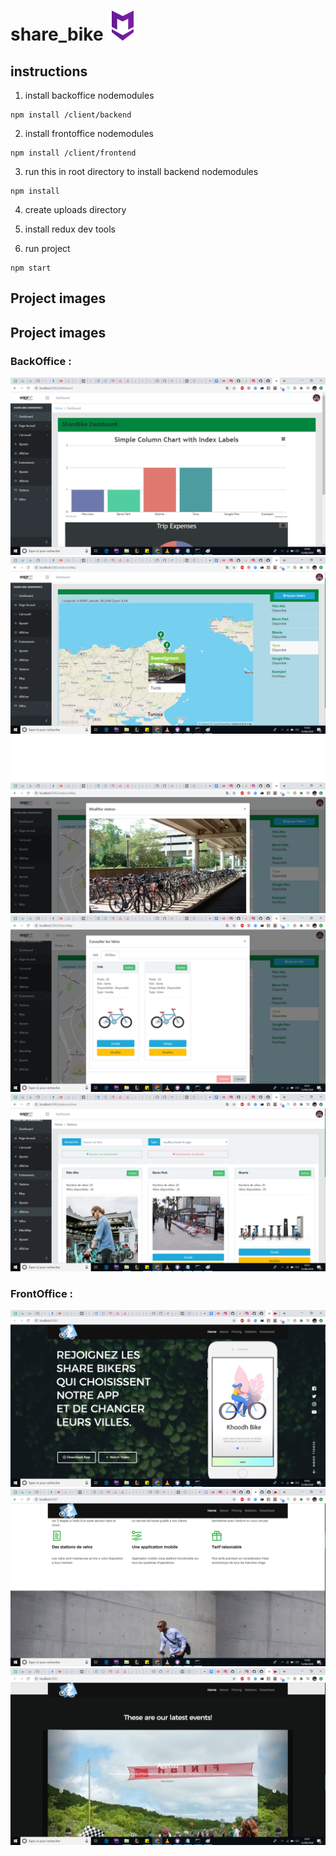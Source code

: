 # share_bike  ![alt text](https://github.com/adam-p/markdown-here/raw/master/src/common/images/icon48.png "Logo Title Text 1")
## instructions 

1. install backoffice nodemodules 
```shell
npm install /client/backend 
```

2. install frontoffice nodemodules 
```shell
npm install /client/frontend
```

3. run this in root directory to install backend nodemodules

```shell
npm install
```

4. create uploads directory

5. install redux dev tools

6. run project 
```shell
npm start
```

## Project images
## Project images
### BackOffice :
![BackOffice1](/readmeimages/back1.png)
![BackOffice2](/readmeimages/back4.png)
![BackOffice3](/readmeimages/back5.png)
![BackOffice4](/readmeimages/back7.png)
![BackOffice5](/readmeimages/back8.png)
### FrontOffice :
![FrontOffice1](/readmeimages/front1.png)
![FrontOffice2](/readmeimages/front2.png)
![FrontOffice3](/readmeimages/front3.png)
